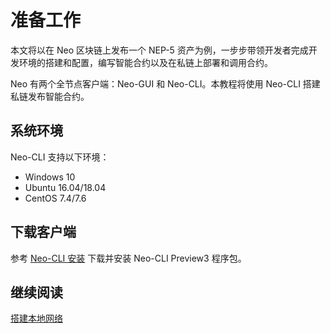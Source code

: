 # 准备工作

本文将以在 Neo 区块链上发布一个 NEP-5 资产为例，一步步带领开发者完成开发环境的搭建和配置，编写智能合约以及在私链上部署和调用合约。

Neo 有两个全节点客户端：Neo-GUI 和 Neo-CLI。本教程将使用 Neo-CLI 搭建私链发布智能合约。

## 系统环境

Neo-CLI 支持以下环境：

- Windows 10
- Ubuntu 16.04/18.04
- CentOS 7.4/7.6

## 下载客户端

参考 [Neo-CLI 安装](../../node/cli/setup.md) 下载并安装 Neo-CLI Preview3 程序包。

## 继续阅读

[搭建本地网络](enviroment.md)
